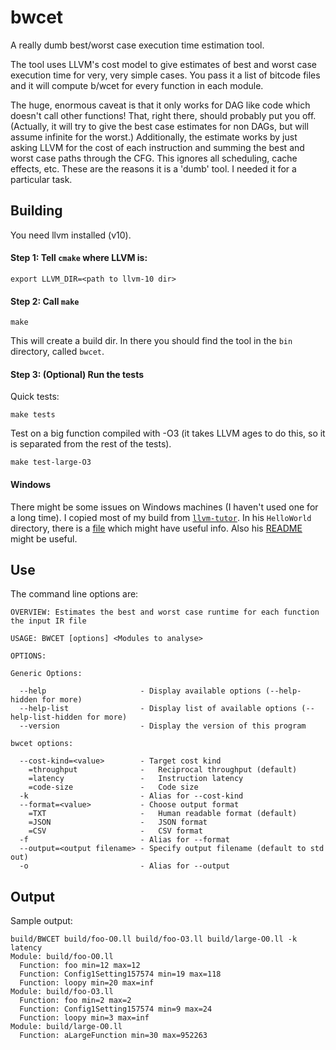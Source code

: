 # bwcet
A really dumb best/worst case execution time estimation tool.

The tool uses LLVM's cost model to give estimates of best and worst case execution time for very, very simple cases. 
You pass it a list of bitcode files and it will compute b/wcet for every function in each module.

The huge, enormous caveat is that it only works for DAG like code which doesn't call other functions! That, right there, should probably put you off. (Actually, it will try to give the best case estimates for non DAGs, but will assume infinite for the worst.)
Additionally, the estimate works by just asking LLVM for the cost of each instruction and summing the best and worst case paths through the CFG. This ignores all scheduling, cache effects, etc.
These are the reasons it is a 'dumb' tool. I needed it for a particular task.

## Building
You need llvm installed (v10).

#### __Step 1:__ Tell `cmake` where LLVM is:
    export LLVM_DIR=<path to llvm-10 dir>
#### __Step 2:__ Call `make`
    make
This will create a build dir. In there you should find the tool in the `bin` directory, called `bwcet`.
#### __Step 3:__ (Optional) Run the tests
Quick tests:

    make tests

Test on a big function compiled with -O3 (it takes LLVM ages to do this, so it is separated from the rest of the tests).

    make test-large-O3

#### Windows
There might be some issues on Windows machines (I haven't used one for a long time). I copied most of my build from [`llvm-tutor`](https://github.com/banach-space/llvm-tutor). In his `HelloWorld` directory, there is a [file](https://github.com/banach-space/llvm-tutor/blob/master/HelloWorld/CMakeLists.txt_for_windows) which might have useful info. Also his [README](https://github.com/banach-space/llvm-tutor/blob/master/README.md) might be useful.

## Use
The command line options are:

    OVERVIEW: Estimates the best and worst case runtime for each function the input IR file

    USAGE: BWCET [options] <Modules to analyse>

    OPTIONS:

    Generic Options:

      --help                     - Display available options (--help-hidden for more)
      --help-list                - Display list of available options (--help-list-hidden for more)
      --version                  - Display the version of this program

    bwcet options:

      --cost-kind=<value>        - Target cost kind
        =throughput              -   Reciprocal throughput (default)
        =latency                 -   Instruction latency
        =code-size               -   Code size
      -k                         - Alias for --cost-kind
      --format=<value>           - Choose output format
        =TXT                     -   Human readable format (default)
        =JSON                    -   JSON format
        =CSV                     -   CSV format
      -f                         - Alias for --format
      --output=<output filename> - Specify output filename (default to std out)
      -o                         - Alias for --output

## Output
Sample output:

    build/BWCET build/foo-O0.ll build/foo-O3.ll build/large-O0.ll -k latency
    Module: build/foo-O0.ll
      Function: foo min=12 max=12
      Function: Config1Setting157574 min=19 max=118
      Function: loopy min=20 max=inf
    Module: build/foo-O3.ll
      Function: foo min=2 max=2
      Function: Config1Setting157574 min=9 max=24
      Function: loopy min=3 max=inf
    Module: build/large-O0.ll
      Function: aLargeFunction min=30 max=952263